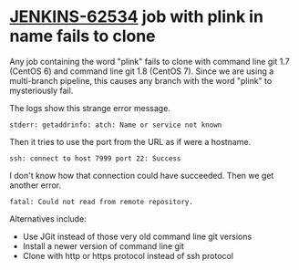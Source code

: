# [JENKINS-62534](https://issues.jenkins-ci.org/browse/JENKINS-62534) job with plink in name fails to clone

 Any job containing the word "plink" fails to clone with command line git 1.7 (CentOS 6) and command line git 1.8 (CentOS 7).
 Since we are using a multi-branch pipeline, this causes any branch with the word "plink" to mysteriously fail.

The logs show this strange error message.

```
stderr: getaddrinfo: atch: Name or service not known
```

Then it tries to use the port from the URL as if were a hostname.

```
ssh: connect to host 7999 port 22: Success
```

I don't know how that connection could have succeeded.
Then we get another error.

```
fatal: Could not read from remote repository.
```

Alternatives include:

* Use JGit instead of those very old command line git versions
* Install a newer version of command line git
* Clone with http or https protocol instead of ssh protocol
